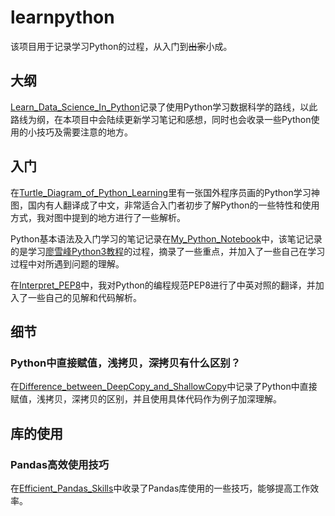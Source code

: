 # learnpython

该项目用于记录学习Python的过程，从入门到~~出家~~小成。

## 大纲

[Learn_Data_Science_In_Python](https://github.com/familyld/learnpython/blob/master/Learn_Data_Science_In_Python.md)记录了使用Python学习数据科学的路线，以此路线为纲，在本项目中会陆续更新学习笔记和感想，同时也会收录一些Python使用的小技巧及需要注意的地方。

## 入门

在[Turtle_Diagram_of_Python_Learning](https://github.com/familyld/learnpython/blob/master/Turtle_Diagram_of_Python_Learning.md)里有一张国外程序员画的Python学习神图，国内有人翻译成了中文，非常适合入门者初步了解Python的一些特性和使用方式，我对图中提到的地方进行了一些解析。

Python基本语法及入门学习的笔记记录在[My_Python_Notebook](https://github.com/familyld/learnpython/blob/master/My_Python_Notebook/README.md)中，该笔记记录的是学习[廖雪峰Python3教程](http://www.liaoxuefeng.com/wiki/0014316089557264a6b348958f449949df42a6d3a2e542c000#0)的过程，摘录了一些重点，并加入了一些自己在学习过程中对所遇到问题的理解。

在[Interpret_PEP8](https://github.com/familyld/learnpython/blob/master/Interpret_PEP8.md#a-foolish-consistency-is-the-hobgoblin-of-little-minds)中，我对Python的编程规范PEP8进行了中英对照的翻译，并加入了一些自己的见解和代码解析。

## 细节

### Python中直接赋值，浅拷贝，深拷贝有什么区别？

在[Difference_between_DeepCopy_and_ShallowCopy](https://github.com/familyld/learnpython/blob/master/Difference_between_DeepCopy_and_ShallowCopy.md)中记录了Python中直接赋值，浅拷贝，深拷贝的区别，并且使用具体代码作为例子加深理解。

## 库的使用

### Pandas高效使用技巧

在[Efficient_Pandas_Skills](https://github.com/familyld/learnpython/blob/master/Efficient_Pandas_Skills.md)中收录了Pandas库使用的一些技巧，能够提高工作效率。
